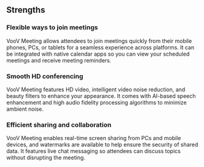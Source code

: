 ## Strengths

### Flexible ways to join meetings

VooV Meeting allows attendees to join meetings quickly from their mobile phones, PCs, or tablets for a seamless experience across platforms. It can be integrated with native calendar apps so you can view your scheduled meetings and receive meeting reminders.


### Smooth HD conferencing

VooV Meeting features HD video, intelligent video noise reduction, and beauty filters to enhance your appearance. It comes with AI-based speech enhancement and high audio fidelity processing algorithms to minimize ambient noise.


### Efficient sharing and collaboration

VooV Meeting enables real-time screen sharing from PCs and mobile devices, and watermarks are available to help ensure the security of shared data. It features live chat messaging so attendees can discuss topics without disrupting the meeting.




 

 
